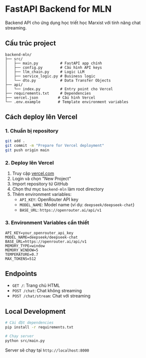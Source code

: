 # FastAPI Backend for MLN

Backend API cho ứng dụng học triết học Marxist với tính năng chat streaming.

## Cấu trúc project

```
backend-mln/
├── src/
│   ├── main.py          # FastAPI app chính
│   ├── config.py        # Cấu hình API keys
│   ├── llm_chain.py     # Logic LLM
│   ├── service_logic.py # Business logic
│   └── dto.py           # Data Transfer Objects
├── api/
│   └── index.py         # Entry point cho Vercel
├── requirements.txt     # Dependencies
├── vercel.json         # Cấu hình Vercel
└── .env.example        # Template environment variables
```

## Cách deploy lên Vercel

### 1. Chuẩn bị repository
```bash
git add .
git commit -m "Prepare for Vercel deployment"
git push origin main
```

### 2. Deploy lên Vercel
1. Truy cập [vercel.com](https://vercel.com)
2. Login và chọn "New Project"
3. Import repository từ GitHub
4. Chọn thư mục `backend-mln` làm root directory
5. Thêm environment variables:
   - `API_KEY`: OpenRouter API key
   - `MODEL_NAME`: Model name (ví dụ: `deepseek/deepseek-chat`)
   - `BASE_URL`: `https://openrouter.ai/api/v1`

### 3. Environment Variables cần thiết
```
API_KEY=your_openrouter_api_key
MODEL_NAME=deepseek/deepseek-chat
BASE_URL=https://openrouter.ai/api/v1
MEMORY_TYPE=window
MEMORY_WINDOW=5
TEMPERATURE=0.7
MAX_TOKENS=512
```

## Endpoints

- `GET /`: Trang chủ HTML
- `POST /chat`: Chat không streaming
- `POST /chat/stream`: Chat với streaming

## Local Development

```bash
# Cài đặt dependencies
pip install -r requirements.txt

# Chạy server
python src/main.py
```

Server sẽ chạy tại `http://localhost:8000`